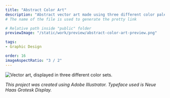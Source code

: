 ```yaml
---
title: "Abstract Color Art"
description: "Abstract vector art made using three different color palettes."
# The name of the file is used to generate the pretty link

# Relative path inside "public" folder
previewImage: "/static/work/preview/abstract-color-art-preview.png"

tags:
- Graphic Design

order: 16
imageAspectRatio: "3 / 2"
---
```


![Vector art, displayed in three different color sets.](/static/work/abstract-color-art/Chen_Brendan_Color_2.png)

*This project was created using Adobe Illustrator. Typeface used is Neue Haas Grotesk Display.*